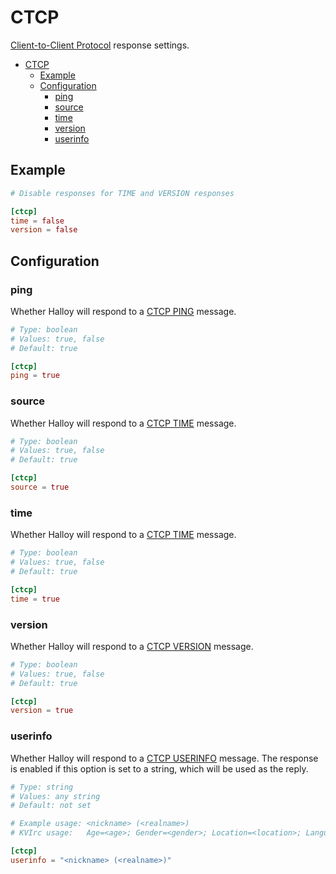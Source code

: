 # CTCP

[Client-to-Client Protocol](https://modern.ircdocs.horse/ctcp) response settings.

- [CTCP](#ctcp)
  - [Example](#example)
  - [Configuration](#configuration)
    - [ping](#ping)
    - [source](#source)
    - [time](#time)
    - [version](#version)
    - [userinfo](#userinfo)


## Example

```toml
# Disable responses for TIME and VERSION responses

[ctcp]
time = false
version = false
```

## Configuration

### ping

Whether Halloy will respond to a [CTCP PING](https://modern.ircdocs.horse/ctcp#ping) message.

```toml
# Type: boolean
# Values: true, false
# Default: true

[ctcp]
ping = true
```

### source

Whether Halloy will respond to a [CTCP TIME](https://modern.ircdocs.horse/ctcp#source) message.

```toml
# Type: boolean
# Values: true, false
# Default: true

[ctcp]
source = true
```

### time

Whether Halloy will respond to a [CTCP TIME](https://modern.ircdocs.horse/ctcp#time) message.

```toml
# Type: boolean
# Values: true, false
# Default: true

[ctcp]
time = true
```

### version

Whether Halloy will respond to a [CTCP VERSION](https://modern.ircdocs.horse/ctcp#version) message.

```toml
# Type: boolean
# Values: true, false
# Default: true

[ctcp]
version = true
```

### userinfo

Whether Halloy will respond to a [CTCP USERINFO](https://modern.ircdocs.horse/ctcp#userinfo) message. The response is enabled if this option is set to a string, which will be used as the reply.

```toml
# Type: string
# Values: any string
# Default: not set

# Example usage: <nickname> (<realname>)
# KVIrc usage:   Age=<age>; Gender=<gender>; Location=<location>; Languages=<languages>; <other>

[ctcp]
userinfo = "<nickname> (<realname>)"
```
